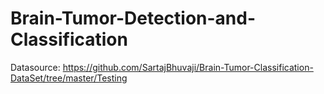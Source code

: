# Brain-Tumor-Detection-and-Classification

Datasource: https://github.com/SartajBhuvaji/Brain-Tumor-Classification-DataSet/tree/master/Testing
